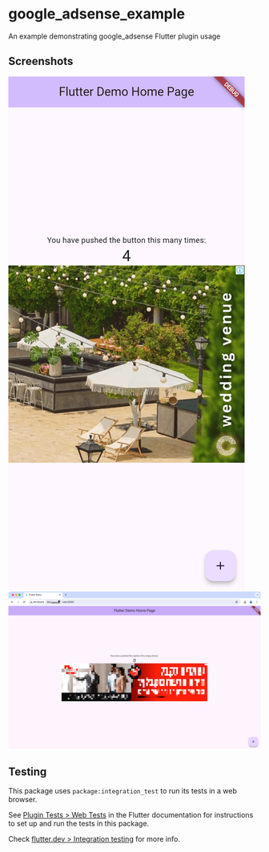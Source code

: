 # google_adsense_example

An example demonstrating google_adsense Flutter plugin usage

## Screenshots

![Screenshot of the test app showing an ad on mobile](../example/images/mobile_screenshot.png)
![Screenshot of the test app showing an ad on desktop](../example/images/desktop_screenshot.jpg)



## Testing

This package uses `package:integration_test` to run its tests in a web browser.

See [Plugin Tests > Web Tests](https://github.com/flutter/flutter/blob/master/docs/ecosystem/testing/Plugin-Tests.md#web-tests)
in the Flutter documentation for instructions to set up and run the tests in this package.

Check [flutter.dev > Integration testing](https://docs.flutter.dev/testing/integration-tests)
for more info.

